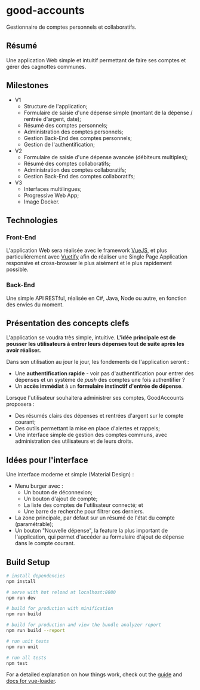 # good-accounts

Gestionnaire de comptes personnels et collaboratifs.

## Résumé

Une application Web simple et intuitif permettant de faire ses comptes et gérer des cagnottes communes.

## Milestones

- V1
	- Structure de l'application;
	- Formulaire de saisie d'une dépense simple (montant de la dépense / rentrée d'argent, date);
	- Résumé des comptes personnels;
	- Administration des comptes personnels;
	- Gestion Back-End des comptes personnels;
	- Gestion de l'authentification;
- V2
	- Formulaire de saisie d'une dépense avancée (débiteurs multiples);
	- Résumé des comptes collaboratifs;
	- Administration des comptes collaboratifs;
	- Gestion Back-End des comptes collaboratifs;
- V3
	- Interfaces multilingues;
	- Progressive Web App;
	- Image Docker.

## Technologies

### Front-End

L'application Web sera réalisée avec le framework [VueJS](https://vuejs.org/), et plus particulièrement avec [Vuetify](https://vuetifyjs.com) afin de réaliser une Single Page Application responsive et cross-browser le plus aisément et le plus rapidement possible.

### Back-End

Une simple API RESTful, réalisée en C#, Java, Node ou autre, en fonction des envies du moment.

## Présentation des concepts clefs

L'application se voudra très simple, intuitive. **L'idée principale est de pousser les utilisateurs à entrer leurs dépenses tout de suite après les avoir réaliser.**

Dans son utilisation au jour le jour, les fondements de l'application seront :
 - Une **authentification rapide** - voir pas d'authentification pour entrer des dépenses et un système de *push* des comptes une fois authentifier ?
 - Un **accès immédiat** à un **formulaire instinctif d'entrée de dépense**.

Lorsque l'utilisateur souhaitera administrer ses comptes, GoodAccounts proposera :
- Des résumés clairs des dépenses et rentrées d'argent sur le compte courant;
- Des outils permettant la mise en place d'alertes et rappels;
- Une interface simple de gestion des comptes communs, avec administration des utilisateurs et de leurs droits.


## Idées pour l'interface

Une interface moderne et simple (Material Design) :

 - Menu burger avec :
	 - Un bouton de déconnexion;
	 - Un bouton d'ajout de compte;
	 - La liste des comptes de l'utilisateur connecté; et
	 - Une barre de recherche pour filtrer ces derniers.
- La zone principale, par défaut sur un résumé de l'état du compte (paramétrable);
- Un bouton "Nouvelle dépense", la feature la plus important de l'application, qui permet d'accéder au formulaire d'ajout de dépense dans le compte courant.

## Build Setup

``` bash
# install dependencies
npm install

# serve with hot reload at localhost:8080
npm run dev

# build for production with minification
npm run build

# build for production and view the bundle analyzer report
npm run build --report

# run unit tests
npm run unit

# run all tests
npm test
```

For a detailed explanation on how things work, check out the [guide](http://vuejs-templates.github.io/webpack/) and [docs for vue-loader](http://vuejs.github.io/vue-loader).
